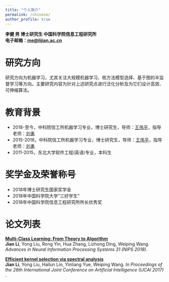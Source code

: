 ```yaml
---
title: "个人简介"
permalink: /chinese/
author_profile: true
---
```

**李健 男 博士研究生 中国科学院信息工程研究所**  
**电子邮箱：me@lijian.ac.cn**

# 研究方向
研究方向为机器学习，尤其关注大规模机器学习、核方法模型选择、基于图的半监督学习等方向。主要研究内容为针对上述研究点进行泛化分析及为它们设计高效、可伸缩算法。

# 教育背景
* 2018-至今，中科院信工所机器学习专业，博士研究生，导师：[王伟平](http://bkjy.ucas.ac.cn/index.php/szdw/ds/jsjxk/wlkjaq/4188-wwp)，指导老师：[刘勇](https://iie-liuyong.github.io)
* 2015-2018，中科院信工所机器学习专业，博士研究生，导师：[王伟平](http://bkjy.ucas.ac.cn/index.php/szdw/ds/jsjxk/wlkjaq/4188-wwp)，指导老师：[刘勇](https://iie-liuyong.github.io)
* 2011-2015，东北大学软件工程(英语)专业，本科生

# 奖学金及荣誉称号
* 2018年博士研究生国家奖学金
* 2018年中国科学院大学“三好学生”
* 2018年中国科学院信息工程研究所所长优秀奖

# 论文列表
<b>[Multi-Class Learning: From Theory to Algorithm](https://superlj666.github.io/publications/mc)</b> <br>
<b>Jian Li</b>, Yong Liu, Rong Yin, Hua Zhang, Lizhong Ding, Weiping Wang. <i>Advances in Neural Information Processing Systems 31 (NIPS 2018)</i>.

<b>[Efficient kernel selection via spectral analysis](https://superlj666.github.io/publications/sm)</b> <br>
<b>Jian Li</b>, Yong Liu, Hailun Lin, Yinliang Yue, Weiping Wang. <i>In Proceedings of the 26th International Joint Conference on Artificial Intelligence (IJCAI 2017) </i>.